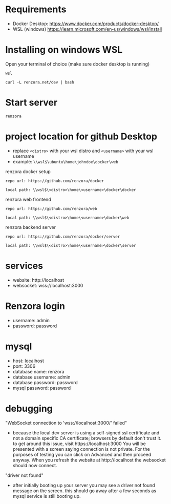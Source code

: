 # Requirements
- Docker Desktop: https://www.docker.com/products/docker-desktop/
- WSL (windows) https://learn.microsoft.com/en-us/windows/wsl/install

# Installing on windows WSL

Open your terminal of choice (make sure docker desktop is running)
```
wsl
```
```
curl -L renzora.net/dev | bash
```

# Start server
```
renzora
```

# project location for github Desktop
- replace ```<distro>``` with your wsl distro and ```<username>``` with your wsl username
- example: ```\\wsl$\ubuntu\home\johndoe\docker\web```

renzora docker setup
```
repo url: https://github.com/renzora/docker

local path: \\wsl$\<distro>\home\<username>\docker\docker
```

renzora web frontend
```
repo url: https://github.com/renzora/web

local path: \\wsl$\<distro>\home\<username>\docker\web
```

renzora backend server
```
repo url: https://github.com/renzora/docker/server

local path: \\wsl$\<distro>\home\<username>\docker\server
```

# services
- website: http://localhost
- websocket: wss://localhost:3000

# Renzora login
- username: admin
- password: password

# mysql
- host: localhost
- port: 3306
- database name: renzora
- database username: admin
- database password: password
- mysql password: password

# debugging
"WebSocket connection to 'wss://localhost:3000/' failed"
- because the local dev server is using a self-signed ssl certificate and not a domain specific CA certificate; browsers by default don't trust it. to get around this issue, visit https://localhost:3000 You will be presented with a screen saying connection is not private. For the purposes of testing you can click on Advanced and then proceed anyway. When you refresh the website at http://localhost the websocket should now connect.

"driver not found"
- after initially booting up your server you may see a driver not found message on the screen. this should go away after a few seconds as mysql service is still booting up.
